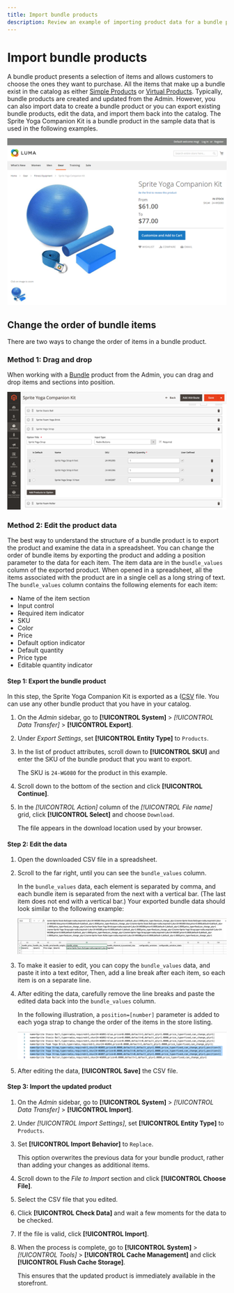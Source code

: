 ```yaml
---
title: Import bundle products
description: Review an example of importing product data for a bundle product.
---
```

# Import bundle products

A bundle product presents a selection of items and allows customers to choose the ones they want to purchase. All the items that make up a bundle exist in the catalog as either [Simple Products](../catalog/product-create-simple.md) or [Virtual Products](../catalog/product-create-virtual.md). Typically, bundle products are created and updated from the Admin. However, you can also import data to create a bundle product or you can export existing bundle products, edit the data, and import them back into the catalog. The Sprite Yoga Companion Kit is a bundle product in the sample data that is used in the following examples.

![Bundle Product](../catalog/assets/product-bundle.png)<!-- zoom -->

## Change the order of bundle items

There are two ways to change the order of items in a bundle product.

### Method 1: Drag and drop

When working with a [Bundle](../catalog/product-create-bundle.md) product from the Admin, you can drag and drop items and sections into position.

![Bundle Items](../catalog/assets/product-bundle-items-move.png)<!-- zoom -->

### Method 2: Edit the product data

The best way to understand the structure of a bundle product is to export the product and examine the data in a spreadsheet. You can change the order of bundle items by exporting the product and adding a position parameter to the data for each item. The item data are in the `bundle_values` column of the exported product. When opened in a spreadsheet, all the items associated with the product are in a single cell as a long string of text. The `bundle_values` column contains the following elements for each item:

- Name of the item section
- Input control
- Required item indicator
- SKU
- Color
- Price
- Default option indicator
- Default quantity
- Price type
- Editable quantity indicator

#### Step 1: Export the bundle product

In this step, the Sprite Yoga Companion Kit is exported as a ([CSV](data-csv.md) file. You can use any other bundle product that you have in your catalog.

1. On the _Admin_ sidebar, go to **[!UICONTROL System]** > _[!UICONTROL Data Transfer]_ > **[!UICONTROL Export]**.

1. Under _Export Settings_, set **[!UICONTROL Entity Type]** to `Products`.

1. In the list of product attributes, scroll down to **[!UICONTROL SKU]** and enter the SKU of the bundle product that you want to export.

   The SKU is `24-WG080` for the product in this example.

1. Scroll down to the bottom of the section and click **[!UICONTROL Continue]**.

1. In the _[!UICONTROL Action]_ column of the _[!UICONTROL File name]_ grid, click **[!UICONTROL Select]** and choose `Download`.

   The file appears in the download location used by your browser.

#### Step 2: Edit the data

1. Open the downloaded CSV file in a spreadsheet.

1. Scroll to the far right, until you can see the `bundle_values` column.

   In the `bundle_values` data, each element is separated by comma, and each bundle item is separated from the next with a vertical bar. (The last item does not end with a vertical bar.) Your exported bundle data should look similar to the following example:

   ![Bundle Values](./assets/product-bundle-values-export-data.png)<!-- zoom -->

1. To make it easier to edit, you can copy the `bundle_values` data, and paste it into a text editor, Then, add a line break after each item, so each item is on a separate line.

1. After editing the data, carefully remove the line breaks and paste the edited data back into the `bundle_values` column.

   In the following illustration, a `position=[number]` parameter is added to each yoga strap to change the order of the items in the store listing.

   ![Position Parameter](./assets/product-bundle-values-position-parameter.png)<!-- zoom -->

1. After editing the data, **[!UICONTROL Save]** the CSV file.

#### Step 3: Import the updated product

1. On the _Admin_ sidebar, go to **[!UICONTROL System]** > _[!UICONTROL Data Transfer]_ > **[!UICONTROL Import]**.

1. Under _[!UICONTROL Import Settings]_, set **[!UICONTROL Entity Type]** to `Products`.

1. Set **[!UICONTROL Import Behavior]** to `Replace`.

   This option overwrites the previous data for your bundle product, rather than adding your changes as additional items.

1. Scroll down to the _File to Import_ section and click **[!UICONTROL Choose File]**.

1. Select the CSV file that you edited.

1. Click **[!UICONTROL Check Data]** and wait a few moments for the data to be checked.

1. If the file is valid, click **[!UICONTROL Import]**.

1. When the process is complete, go to **[!UICONTROL System]** > _[!UICONTROL Tools]_ > **[!UICONTROL Cache Management]** and click **[!UICONTROL Flush Cache Storage]**.

   This ensures that the updated product is immediately available in the storefront.
